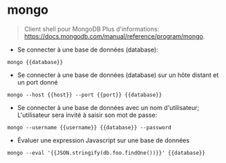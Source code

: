 # mongo

> Client shell pour MongoDB
> Plus d'informations: <https://docs.mongodb.com/manual/reference/program/mongo>.

- Se connecter à une base de données (database):

`mongo {{database}}`

- Se connecter à une base de données (database) sur un hôte distant et un port donné

`mongo --host {{host}} --port {{port}} {{database}}`

- Se connecter à une base de données avec un nom d'utilisateur; L'utilisateur sera invité à saisir son mot de passe:

`mongo --username {{username}} {{database}} --password`

- Évaluer une expression Javascript sur une base de données

`mongo --eval '{{JSON.stringify(db.foo.findOne())}}' {{database}}`
